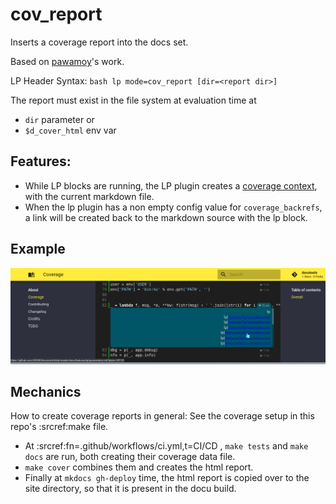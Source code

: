 # cov_report

Inserts a coverage report into the docs set.

Based on [pawamoy][pw]'s work.

[pw]: https://github.com/pawamoy/mkdocs-coverage/tree/master/src/mkdocs_coverage

LP Header Syntax: `bash lp mode=cov_report [dir=<report dir>]`

The report must exist in the file system at evaluation time at

- `dir` parameter or
- `$d_cover_html` env var

## Features:

- While LP blocks are running, the LP plugin creates a [coverage context](https://coverage.readthedocs.io/en/coverage-5.5/contexts.html#dynamic-contexts),
  with the current markdown file.
- When the lp plugin has a non empty config value for `coverage_backrefs`, a link will be created back to the markdown source with the lp block.

## Example
![backref](./img/backref.png)


## Mechanics

How to create coverage reports in general: See the coverage setup in this repo's :srcref:make file.

- At :srcref:fn=.github/workflows/ci.yml,t=CI/CD , `make tests` and `make docs` are run, both creating their coverage data file.
- `make cover` combines them and creates the html report. 
- Finally at `mkdocs gh-deploy` time, the html report is copied over to the site directory, so that
  it is present in the docu build.



